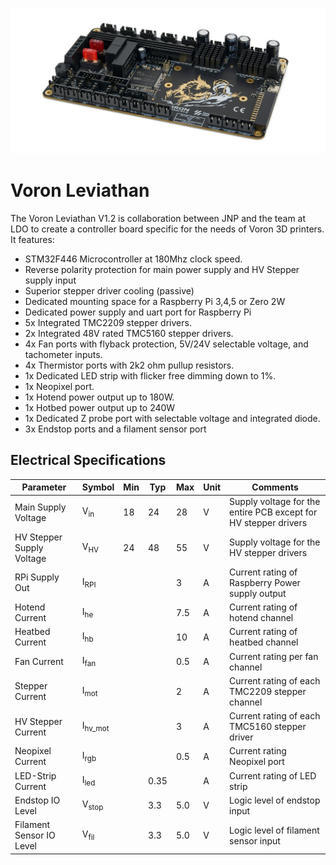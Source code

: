 ![Leviathan_Mainboard](/Media/product_img_web2.jpg "Leviathan Mainboard")

# Voron Leviathan
The Voron Leviathan V1.2 is collaboration between JNP and the team at LDO to create a controller board specific for the needs of Voron 3D printers. It features: 
- STM32F446 Microcontroller at 180Mhz clock speed. 
- Reverse polarity protection for main power supply and HV Stepper supply input
- Superior stepper driver cooling (passive)
- Dedicated mounting space for a Raspberry Pi 3,4,5 or Zero 2W
- Dedicated power supply and uart port for Raspberry Pi
- 5x Integrated TMC2209 stepper drivers. 
- 2x Integrated 48V rated TMC5160 stepper drivers. 
- 4x Fan ports with flyback protection, 5V/24V selectable voltage, and tachometer inputs. 
- 4x Thermistor ports with 2k2 ohm pullup resistors. 
- 1x Dedicated LED strip with flicker free dimming down to 1%.
- 1x Neopixel port.
- 1x Hotend power output up to 180W. 
- 1x Hotbed power output up to 240W
- 1x Dedicated Z probe port with selectable voltage and integrated diode.
- 3x Endstop ports and a filament sensor port 


## Electrical Specifications
| Parameter                 | Symbol             |  Min  | Typ   | Max   | Unit | Comments |
| --------------            | ------------------ | ----- | ----- | ----- |----- | -------- |
| Main Supply Voltage       | V<sub>in</sub>     | 18    | 24    | 28    |  V   | Supply voltage for the entire PCB except for HV stepper drivers |
| HV Stepper Supply Voltage | V<sub>HV</sub>     | 24    | 48    | 55    |  V   | Supply voltage for the HV stepper drivers |
| RPi Supply Out            | I<sub>RPI</sub>    |       |       | 3     |  A   | Current rating of Raspberry Power supply output |
| Hotend Current            | I<sub>he</sub>     |       |       | 7.5   |  A   | Current rating of hotend channel |
| Heatbed Current           | I<sub>hb</sub>     |       |       | 10    |  A   | Current rating of heatbed channel |
| Fan Current               | I<sub>fan</sub>    |       |       | 0.5   |  A   | Current rating per fan channel |
| Stepper Current           | I<sub>mot</sub>    |       |       | 2     |  A   | Current rating of each TMC2209 stepper channel |
| HV Stepper Current        | I<sub>hv_mot</sub> |       |       | 3     |  A   | Current rating of each TMC5160 stepper driver |
| Neopixel Current          | I<sub>rgb</sub>    |       |       | 0.5   |  A   | Current rating Neopixel port |
| LED-Strip Current         | I<sub>led</sub>    |       | 0.35  |       |  A   | Current rating of LED strip |
| Endstop IO Level          | V<sub>stop</sub>   |       | 3.3   | 5.0   |  V   | Logic level of endstop input |
| Filament Sensor IO Level  | V<sub>fil</sub>    |       | 3.3   | 5.0   |  V   | Logic level of filament sensor input |